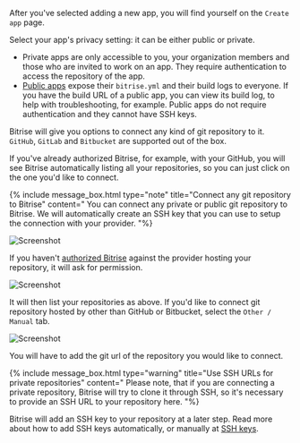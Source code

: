  
After you've selected adding a new app, you will find yourself on the `Create app` page.

Select your app's privacy setting: it can be either public or private.

* Private apps are only accessible to you, your organization members and those who are invited to work on an app. They require authentication to access the repository of the app.
* [Public apps](/adding-a-new-app/public-apps) expose their `bitrise.yml` and their build logs to everyone. If you have the build URL of a public app, you can view its build log, to help with troubleshooting, for example. Public apps do not require authentication and they cannot have SSH keys.

Bitrise will give you options to connect any kind of git repository to it. `GitHub`, `GitLab` and `Bitbucket` are supported out of the box.

If you've already authorized Bitrise, for example, with your GitHub,
you will see Bitrise automatically listing all your repositories, so you can just click on the one you'd like to connect.

{% include message_box.html type="note" title="Connect any git repository to Bitrise" content="
You can connect any private or public git repository to Bitrise. We will automatically create an SSH key that you can use to setup the connection with your provider.
"%}

![Screenshot](/img/adding-a-new-app/connect-repo.png)

If you haven't [authorized Bitrise](/getting-started/adding-a-new-app/connecting-account-bitrise) against the provider hosting your repository, it will ask for permission.

![Screenshot](/img/adding-a-new-app/authorize-at-provider.png)

It will then list your repositories as above. If you'd like to connect git repository hosted by other than GitHub or Bitbucket,
select the `Other / Manual` tab.

![Screenshot](/img/adding-a-new-app/add-other-repo.png)

You will have to add the git url of the repository you would like to connect.

{% include message_box.html type="warning" title="Use SSH URLs for private repositories" content=" Please note, that if you are connecting a private repository, Bitrise will try to clone it through SSH, so it's necessary to provide an SSH URL to your repository here. "%}

Bitrise will add an SSH key to your repository at a later step.
Read more about how to add SSH keys automatically, or manually at [SSH keys](/adding-a-new-app/setting-up-ssh-keys/).
